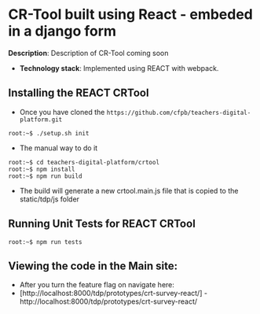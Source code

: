 # CR-Tool built using React - embeded in a django form

**Description**:  Description of CR-Tool coming soon

  - **Technology stack**: Implemented using REACT with webpack.

## Installing the REACT CRTool
- Once you have cloned the ```https://github.com/cfpb/teachers-digital-platform.git``` 
```console
root:~$ ./setup.sh init
``` 
- The manual way to do it
```console
root:~$ cd teachers-digital-platform/crtool
root:~$ npm install
root:~$ npm run build
``` 
- The build will generate a new crtool.main.js file that is copied to the static/tdp/js folder

## Running Unit Tests for REACT CRTool
```console
root:~$ npm run tests
``` 

## Viewing the code in the Main site:
- After you turn the feature flag on navigate here:
 - [http://localhost:8000/tdp/prototypes/crt-survey-react/] - http://localhost:8000/tdp/prototypes/crt-survey-react/